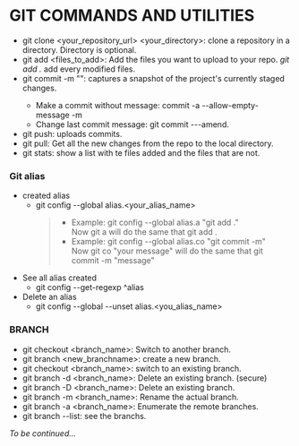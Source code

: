 # GIT COMMANDS AND UTILITIES

- git clone <your_repository_url> <your_directory>: clone a repository in a directory. Directory is optional.
- git add <files_to_add>: Add the files you want to upload to your repo. *git add .* add every modified files.
- git commit -m "<message>": captures a snapshot of the project's currently staged changes.
	- Make a commit without message: commit -a --allow-empty-message -m
	- Change last commit message: git commit ---amend.
- git push: uploads commits.
- git pull: Get all the new changes from the repo to the local directory.
- git stats: show a list with te files added and the files that are not.

### Git alias
- created alias
	- git config --global alias.<your_alias_name> <command>
		>- Example: git config --global alias.a "git add ."   
		>Now git a will do the same that git add . 
		>- Example: git config --global alias.co "git commit -m"   
		>Now git co "your message" will do the same that git commit -m "message"   
- See all alias created
	- git config --get-regexp ^alias
- Delete an alias
	- git config --global --unset alias.<you_alias_name>

### BRANCH
- git checkout <branch_name>: Switch to another branch.
- git branch <new_branchname>: create a new branch.
- git checkout <branch_name>: switch to an existing branch.
- git branch -d <branch_name>: Delete an existing branch. (secure)
- git branch -D <branch_name>: Delete an existing branch.
- git branch -m <branch_name>: Rename the actual branch.
- git branch -a <branch_name>: Enumerate the remote branches.
- git branch --list: see the branchs.


*To be continued...*
